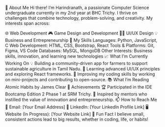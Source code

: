 👋 About Me
Hi there! I’m Harindranath, a passionate Computer Science undergraduate currently in my 2nd year at BHC Trichy. I thrive on challenges that combine technology, problem-solving, and creativity. My interests span across:

🌐 Web Development
🎮 Game Design and Development
🧑‍💻 UI/UX Design
💡 Business and Entrepreneurship
🚀 My Skills
Languages: Python, JavaScript, C
Web Development: HTML, CSS, Bootstrap, React
Tools & Platforms: Git, Figma, VS Code
Databases: MySQL, MongoDB
Other Interests: Business skills, innovation, and learning new technologies
📈 What I’m Currently Working On
💡 Building a community-driven app for farmers to support sustainable agriculture in Tamil Nadu.
🌱 Learning advanced UI/UX principles and exploring React frameworks.
🔭 Improving my coding skills by working on mini-projects and contributing to open-source.
📚 What I’m Reading
Atomic Habits by James Clear
🌟 Achievements
🏆 Participated in the IDE Bootcamp Edition 2 Phase 1 at SRM Trichy.
🤝 Inspired by mentors who instilled the value of innovation and entrepreneurship.
📫 How to Reach Me
📩 Email: [Your Email Address]
💼 LinkedIn: [Your LinkedIn Profile Link]
🖥️ Website (In Progress): [Your Website Link]
🌱 Fun Fact
I believe small, consistent actions lead to big results, whether in coding, life, or habits!

